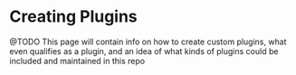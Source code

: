 # Creating Plugins

@TODO
This page will contain info on how to create custom plugins,
what even qualifies as a plugin, and an idea of what kinds of plugins could be included and maintained in this repo
